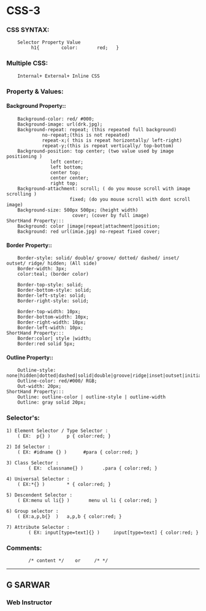 # CSS-3


### CSS SYNTAX: 
		Selector Property Value
		     h1{        color:       red;   }

### Multiple CSS:
		Internal+ External+ Inline CSS

### Property & Values:
#### Background Property::
		Background-color: red/ #000;
		Background-image: url(drk.jpg);
		Background-repeat: repeat; (this repeated full background)
				 no-repeat;(this is not repeated)
				 repeat-x;( this is repeat horizontally/ left-right)
				 repeat-y;(this is repeat vertically/ top-bottom)	
		Background-position: top center; (two value used by image positioning )
				    left center; 
				    left bottom; 
				    center top; 
				    center center; 
				    right top; 
		Background-attachment: scroll; ( do you mouse scroll with image scrolling )
				           fixed; (do you mouse scroll with dont scroll image)
		Background-size: 500px 500px; (height width)
			                cover; (cover by full image)
	ShortHand Property:::
		Background: color |image|repeat|attachment|position;
		Background: red url(imie.jpg) no-repeat fixed cover;
		
#### Border Property::
		Border-style: solid/ double/ groove/ dotted/ dashed/ inset/ outset/ ridge/ hidden; (All side)
		Border-width: 3px;
		color:teal; (border color)

		Border-top-style: solid;
		Border-bottom-style: solid;
		Border-left-style: solid;
		Border-right-style: solid;

		Border-top-width: 10px;
		Border-bottom-width: 10px;
		Border-right-width: 10px;
		Border-left-width: 10px;
	ShortHand Property:::
		Border:color| style |width;
		Border:red solid 5px;
		
 #### Outline Property:: 
		Outline-style: none|hidden|dotted|dashed|solid|double|groove|ridge|inset|outset|initial|inherit;
		Outline-color: red/#000/ RGB;
		Out-width: 20px;
	ShortHand Property:::
		Outline: outline-color | outline-style | outline-width
		Outline: gray solid 20px;


### Selector's:
	1) Element Selector / Type Selector :
 	    ( EX:  p{} )      p { color:red; }

	2) Id Selector :
   	    ( EX: #idname {} )      #para { color:red; }

	3) Class Selector :
     	    ( EX:  classname{} )       .para { color:red; }

	4) Universal Selector :
   	    ( EX:*{} )        * { color:red; }
	
	5) Descendent Selector :
   	    ( EX:menu ul li{} )       menu ul li { color:red; }

	6) Group selector :
 	    ( EX:a,p,b{}  )	  a,p,b { color:red; }

	7) Attribute Selector :
    	    ( EX: input[type=text]{} )     input[type=text] { color:red; }
### Comments:
	        /* content */    or     /* */

***

## G SARWAR
### Web Instructor
